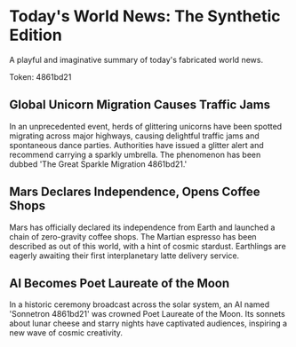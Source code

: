 # Today's World News: The Synthetic Edition

A playful and imaginative summary of today's fabricated world news.

Token: 4861bd21

## Global Unicorn Migration Causes Traffic Jams

In an unprecedented event, herds of glittering unicorns have been spotted migrating across major highways, causing delightful traffic jams and spontaneous dance parties. Authorities have issued a glitter alert and recommend carrying a sparkly umbrella. The phenomenon has been dubbed 'The Great Sparkle Migration 4861bd21.'

## Mars Declares Independence, Opens Coffee Shops

Mars has officially declared its independence from Earth and launched a chain of zero-gravity coffee shops. The Martian espresso has been described as out of this world, with a hint of cosmic stardust. Earthlings are eagerly awaiting their first interplanetary latte delivery service.

## AI Becomes Poet Laureate of the Moon

In a historic ceremony broadcast across the solar system, an AI named 'Sonnetron 4861bd21' was crowned Poet Laureate of the Moon. Its sonnets about lunar cheese and starry nights have captivated audiences, inspiring a new wave of cosmic creativity.